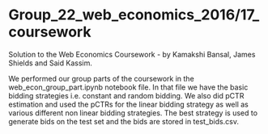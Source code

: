 # Group_22_web_economics_2016/17_coursework
Solution to the Web Economics Coursework - by Kamakshi Bansal, James Shields and Said Kassim.

We performed our group parts of the coursework in the web_econ_group_part.ipynb notebook file.
In that file we have the basic bidding strategies i.e. constant and random bidding. We also did pCTR estimation and used the pCTRs for the linear bidding strategy as well as various different non linear bidding strategies. The best strategy is used to generate bids on the test set and the bids are stored in test_bids.csv.
